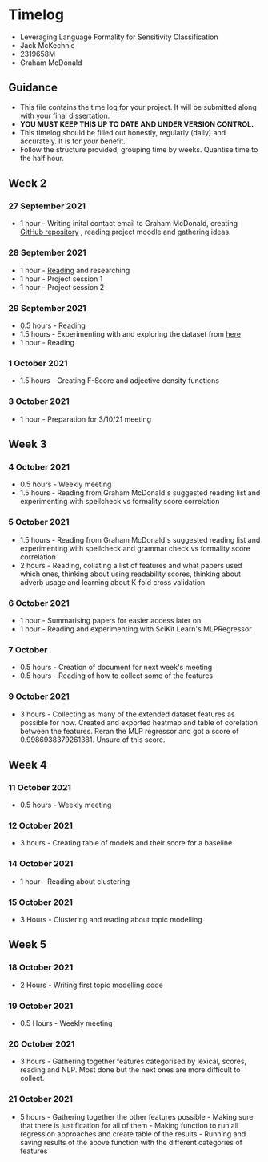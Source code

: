 
# Timelog

* Leveraging Language Formality for Sensitivity Classification
* Jack McKechnie
* 2319658M
* Graham McDonald

## Guidance

* This file contains the time log for your project. It will be submitted along with your final dissertation.
* **YOU MUST KEEP THIS UP TO DATE AND UNDER VERSION CONTROL.**
* This timelog should be filled out honestly, regularly (daily) and accurately. It is for *your* benefit.
* Follow the structure provided, grouping time by weeks.  Quantise time to the half hour.

## Week 2

### 27 September 2021
 - 1 hour - Writing inital contact email to Graham McDonald, creating [GitHub repository](https://github.com/JackMcKechnie/Leveraging-Language-Formality-for-Sensitivity-Classification) , reading project moodle and gathering ideas. 

### 28 September 2021
 - 1 hour - [Reading](https://cs.brown.edu/people/epavlick/papers/formality.pdf) and researching 
 - 1 hour - Project session 1
 - 1 hour - Project session 2

### 29 September 2021
 - 0.5 hours - [Reading](https://aclanthology.org/C10-2011.pdf)
 - 1.5 hours - Experimenting with and exploring the dataset from [here](https://cs.brown.edu/people/epavlick/papers/formality.pdf)
 - 1 hour - Reading

### 1 October 2021
 - 1.5 hours - Creating F-Score and adjective density functions

### 3 October 2021
 - 1 hour - Preparation for 3/10/21 meeting

## Week 3

### 4 October 2021
 - 0.5 hours - Weekly meeting
 - 1.5 hours - Reading from Graham McDonald's suggested reading list and experimenting with spellcheck vs formality score correlation

### 5 October 2021
 - 1.5 hours - Reading from Graham McDonald's suggested reading list and experimenting with spellcheck and grammar check vs formality score correlation
 - 2 hours - Reading,  collating a list of features and what papers used which ones, thinking about using readability scores, thinking about adverb usage and learning about K-fold cross validation

### 6 October 2021
 - 1 hour - Summarising papers for easier access later on
 - 1 hour - Reading and experimenting with SciKit Learn's MLPRegressor

### 7 October
- 0.5 hours - Creation of document for next week's meeting 
- 0.5 hours - Reading of how to collect some of the features

### 9 October 2021
 - 3 hours - Collecting as many of the extended dataset features as possible for now. Created and exported heatmap and table of corelation between the features. Reran the MLP regressor and got a score of 0.9986938379261381. Unsure of this score. 

## Week 4

### 11 October 2021
 - 0.5 hours - Weekly meeting

### 12 October 2021
 - 3 hours - Creating table of models and their score for a baseline

### 14 October 2021
 - 1 hour - Reading about clustering

### 15 October 2021
 - 3 Hours - Clustering and reading about topic modelling

## Week 5

### 18 October 2021
 - 2 Hours - Writing first topic modelling code

### 19 October 2021
 - 0.5 Hours - Weekly meeting

### 20 October 2021
 - 3 hours - Gathering together features categorised by lexical, scores, reading and NLP. Most done but the next ones are more difficult to collect. 

### 21 October 2021
 - 5 hours - Gathering together the other features possible
           - Making sure that there is justification for all of them
           - Making function to run all regression approaches and create table of the results
           - Running and saving results of the above function with the different categories of features
